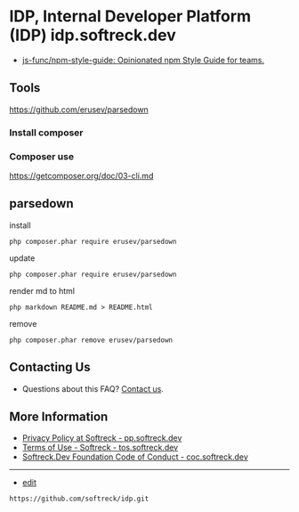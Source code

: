 # IDP, Internal Developer Platform (IDP) idp.softreck.dev

+ [js-func/npm-style-guide: Opinionated npm Style Guide​ for teams.](https://github.com/js-func/npm-style-guide)


## Tools
https://github.com/erusev/parsedown

### Install composer

### Composer use
https://getcomposer.org/doc/03-cli.md


## parsedown
install
    
    php composer.phar require erusev/parsedown

update

    php composer.phar require erusev/parsedown

render md to html

    php markdown README.md > README.html

remove

    php composer.phar remove erusev/parsedown




## Contacting Us

+ Questions about this FAQ? [Contact us](mailto:idp@softreck.dev).

## More Information

+ [Privacy Policy at Softreck - pp.softreck.dev](https://pp.softreck.dev)
+ [Terms of Use - Softreck - tos.softreck.dev](https://tos.softreck.dev)
+ [Softreck.Dev Foundation Code of Conduct - coc.softreck.dev](https://coc.softreck.dev)

---
+ [edit](https://github.com/softreck/idp/edit/main/README.md)

```
https://github.com/softreck/idp.git
```    
